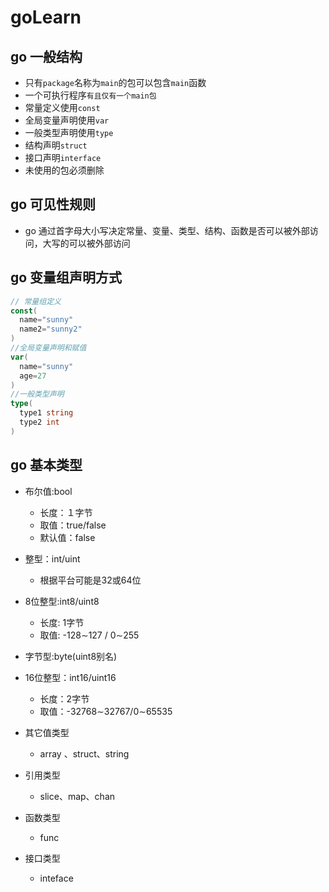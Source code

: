 # goLearn

## go 一般结构

 * 只有`package`名称为`main`的包可以包含`main`函数
 * 一个可执行程序`有且仅有一个main包`
 * 常量定义使用`const`
 * 全局变量声明使用`var`
 * 一般类型声明使用`type` 
 * 结构声明`struct`
 * 接口声明`interface`
 * 未使用的包必须删除

 ## go 可见性规则

 * go 通过首字母大小写决定常量、变量、类型、结构、函数是否可以被外部访问，大写的可以被外部访问

 ## go 变量组声明方式

  ```go
// 常量组定义
const(
    name="sunny"
    name2="sunny2"
)
//全局变量声明和赋值
var(
    name="sunny"
    age=27
)
//一般类型声明
type(
    type1 string
    type2 int
)
  ```

## go 基本类型

* 布尔值:bool

  - 长度：１字节
  - 取值：true/false
  - 默认值：false
* 整型：int/uint

  - 根据平台可能是32或64位
* 8位整型:int8/uint8

  - 长度: 1字节
  - 取值: -128&sim;127 / 0&sim;255
* 字节型:byte(uint8别名)
* 16位整型：int16/uint16

  - 长度：2字节
  - 取值：-32768&sim;32767/0&sim;65535
* 其它值类型

  - array 、struct、string
* 引用类型
  - slice、map、chan

* 函数类型

  - func
* 接口类型

  - inteface   